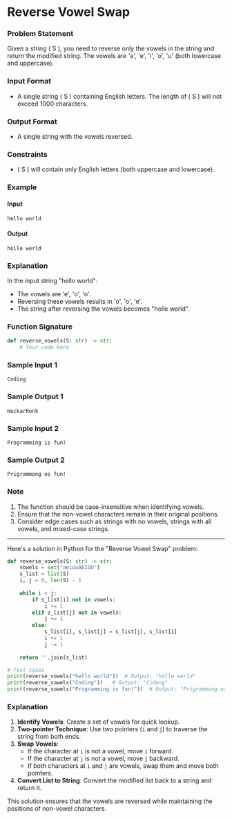 # Reverse Vowel Swap

### Problem Statement

Given a string \( S \), you need to reverse only the vowels in the string and return the modified string. The vowels are 'a', 'e', 'i', 'o', 'u' (both lowercase and uppercase).

### Input Format

- A single string \( S \) containing English letters. The length of \( S \) will not exceed 1000 characters.

### Output Format

- A single string with the vowels reversed.

### Constraints

- \( S \) will contain only English letters (both uppercase and lowercase).

### Example

#### Input
```
hello world
```

#### Output
```
holle werld
```

### Explanation

In the input string "hello world":
- The vowels are 'e', 'o', 'o'.
- Reversing these vowels results in 'o', 'o', 'e'.
- The string after reversing the vowels becomes "holle werld".

### Function Signature
```python
def reverse_vowels(S: str) -> str:
    # Your code here
```

### Sample Input 1
```
Coding
```

### Sample Output 1
```
HeckarRonk
```

### Sample Input 2
```
Programming is fun!
```

### Sample Output 2
```
Prigrammong os fun!
```

### Note

1. The function should be case-insensitive when identifying vowels.
2. Ensure that the non-vowel characters remain in their original positions.
3. Consider edge cases such as strings with no vowels, strings with all vowels, and mixed-case strings.
---

Here's a solution in Python for the "Reverse Vowel Swap" problem:

```python
def reverse_vowels(S: str) -> str:
    vowels = set("aeiouAEIOU")
    s_list = list(S)
    i, j = 0, len(S) - 1
    
    while i < j:
        if s_list[i] not in vowels:
            i += 1
        elif s_list[j] not in vowels:
            j += 1
        else:
            s_list[i], s_list[j] = s_list[j], s_list[i]
            i += 1
            j -= 1
            
    return ''.join(s_list)

# Test cases
print(reverse_vowels("hello world"))  # Output: "holle werld"
print(reverse_vowels("Coding"))   # Output: "Cidong"
print(reverse_vowels("Programming is fun!"))  # Output: "Prigrammong os fun!"
```

### Explanation

1. **Identify Vowels**: Create a set of vowels for quick lookup.
2. **Two-pointer Technique**: Use two pointers (`i` and `j`) to traverse the string from both ends.
3. **Swap Vowels**:
   - If the character at `i` is not a vowel, move `i` forward.
   - If the character at `j` is not a vowel, move `j` backward.
   - If both characters at `i` and `j` are vowels, swap them and move both pointers.
4. **Convert List to String**: Convert the modified list back to a string and return it.

This solution ensures that the vowels are reversed while maintaining the positions of non-vowel characters.
